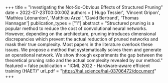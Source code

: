 +++
title = "Investigating the Not-So-Obvious Effects of Structured Pruning"
date = 2022-07-23T00:00:00Z
authors = ['Hugo Tessier', 'Vincent Gripon', 'Mathieu Léonardon', 'Matthieu Arzel', 'David Bertrand', 'Thomas Hannagan']
publication_types = ["1"]
abstract = "Structured pruning is a popular method to reduce the cost of convolutional neural networks. However, depending on the architecture, pruning introduces dimensional discrepancies which prevent the actual reduction of pruned networks and mask their true complexity. Most papers in the literature overlook these issues. We propose a method that systematically solves them and generate an operational network. We show through experiments the gap between the theoretical pruning ratio and the actual complexity revealed by our method."
featured = false
publication = "ICML 2022 - Hardware-aware efficient training (HAET)"
url_pdf = "https://hal.science/hal-03706472/document"
+++

